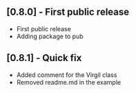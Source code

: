 ## [0.8.0] - First public release

* First public release
* Adding package to pub

## [0.8.1] - Quick fix

* Added comment for the Virgil class
* Removed readme.md in the example